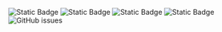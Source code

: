 ![Static Badge](https://img.shields.io/badge/blacklists-60-000000) ![Static Badge](https://img.shields.io/badge/blacklisted-2548778-cc0000) ![Static Badge](https://img.shields.io/badge/whitelisted-2244-00CC00) ![Static Badge](https://img.shields.io/badge/streaming_blacklist-28107-000000) ![GitHub issues](https://img.shields.io/github/issues/fabriziosalmi/blacklists)
